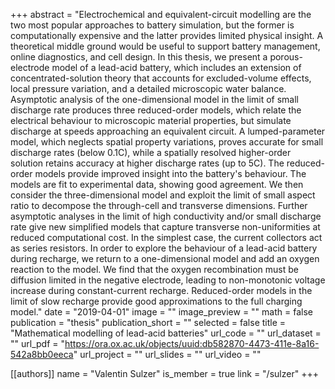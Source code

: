 +++
abstract = "Electrochemical and equivalent-circuit modelling are the two most popular approaches to battery simulation, but the former is computationally expensive and the latter provides limited physical insight. A theoretical middle ground would be useful to support battery management, online diagnostics, and cell design. In this thesis, we present a porous-electrode model of a lead-acid battery, which includes an extension of concentrated-solution theory that accounts for excluded-volume effects, local pressure variation, and a detailed microscopic water balance. Asymptotic analysis of the one-dimensional model in the limit of small discharge rate produces three reduced-order models, which relate the electrical behaviour to microscopic material properties, but simulate discharge at speeds approaching an equivalent circuit. A lumped-parameter model, which neglects spatial property variations, proves accurate for small discharge rates (below 0.1C), while a spatially resolved higher-order solution retains accuracy at higher discharge rates (up to 5C). The reduced-order models provide improved insight into the battery's behaviour. The models are fit to experimental data, showing good agreement. We then consider the three-dimensional model and exploit the limit of small aspect ratio to decompose the through-cell and transverse dimensions. Further asymptotic analyses in the limit of high conductivity and/or small discharge rate give new simplified models that capture transverse non-uniformities at reduced computational cost. In the simplest case, the current collectors act as series resistors. In order to explore the behaviour of a lead-acid battery during recharge, we return to a one-dimensional model and add an oxygen reaction to the model. We find that the oxygen recombination must be diffusion limited in the negative electrode, leading to non-monotonic voltage increase during constant-current recharge. Reduced-order models in the limit of slow recharge provide good approximations to the full charging model."
date = "2019-04-01"
image = ""
image_preview = ""
math = false
publication = "thesis"
publication_short = ""
selected = false
title = "Mathematical modelling of lead-acid batteries"
url_code = ""
url_dataset = ""
url_pdf = "https://ora.ox.ac.uk/objects/uuid:db582870-4473-411e-8a16-542a8bb0eeca"
url_project = ""
url_slides = ""
url_video = ""

[[authors]]
    name = "Valentin Sulzer"
    is_member = true
    link = "/sulzer"
+++
